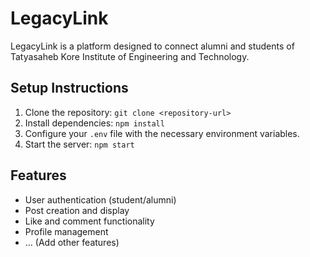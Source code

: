 # LegacyLink

LegacyLink is a platform designed to connect alumni and students of Tatyasaheb Kore Institute of Engineering and Technology.

## Setup Instructions

1.  Clone the repository: `git clone <repository-url>`
2.  Install dependencies: `npm install`
3.  Configure your `.env` file with the necessary environment variables.
4.  Start the server: `npm start`

## Features

*   User authentication (student/alumni)
*   Post creation and display
*   Like and comment functionality
*   Profile management
*   ... (Add other features)